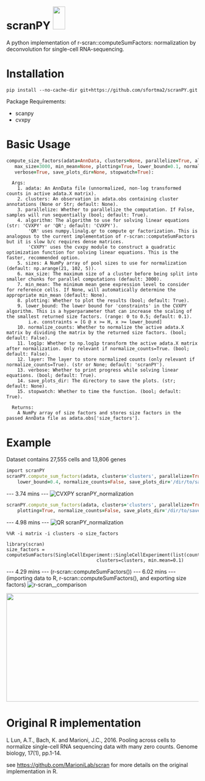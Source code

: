 # scranPY <img src="https://github.com/sfortma2/scranPY/assets/56206488/1e6ae6f9-60df-48ec-8bbe-1f07ae6e1560" width="31.67" height="60">

A python implementation of r-scran::computeSumFactors: normalization by deconvolution for single-cell RNA-sequencing.

# Installation
```
pip install --no-cache-dir git+https://github.com/sfortma2/scranPY.git
```
Package Requirements:
   - scanpy
   - cvxpy

# Basic Usage

```ruby
compute_size_factors(adata=AnnData, clusters=None, parallelize=True, algorithm='CVXPY', sizes=np.arange(21, 102, 5), 
   max_size=3000, min_mean=None, plotting=True, lower_bound=0.1, normalize_counts=False, log1p=False, layer='scranPY', 
   verbose=True, save_plots_dir=None, stopwatch=True):
```
```
  Args:
    1. adata: An AnnData file (unnormalized, non-log transformed counts in active adata.X matrix).
    2. clusters: An observation in adata.obs containing cluster annotations (None or Str; default: None).
    3. parallelize: Whether to parallelize the computation. If False, samples will run sequentially (bool; default: True).
    4. algorithm: The algorithm to use for solving linear equations (str: 'CVXPY' or 'QR'; default: 'CVXPY').
        'QR' uses numpy.linalg.qr to compute qr factorization. This is analogous to the current implementation of r-scran::computeSumFactors but it is slow b/c requires dense matrices. 
        'CVXPY' uses the cvxpy module to construct a quadratic optimization function for solving linear equations. This is the faster, recommended option.
    5. sizes: A NumPy array of pool sizes to use for normalization (default: np.arange(21, 102, 5)).
    6. max_size: The maximum size of a cluster before being split into smaller chunks for parallel computations (default: 3000).
    7. min_mean: The minimum mean gene expression level to consider for reference cells. If None, will automatically determine the appropriate min_mean (default: None).
    8. plotting: Whether to plot the results (bool; default: True).
    9. lower_bound: The lower bound for 'constraints' in the CVXPY algorithm. This is a hyperparameter that can increase the scaling of the smallest returned size factors. (range: 0 to 0.5; default: 0.1).
        i.e. constraints = [G @ x >= H, x >= lower_bound]
    10. normalize_counts: Whether to normalize the active adata.X matrix by dividing the matrix by the returned size factors. (bool; default: False).
    11. log1p: Whether to np.log1p transform the active adata.X matrix after normalization. Only relevant if normalize_counts=True. (bool; default: False).
    12. layer: The layer to store normalized counts (only relevant if normalize_counts=True). (str or None; default: 'scranPY').
    13. verbose: Whether to print progress while solving linear equations. (bool; default: True).
    14. save_plots_dir: The directory to save the plots. (str; default: None).
    15. stopwatch: Whether to time the function. (bool; default: True).

  Returns:
    A NumPy array of size factors and stores size factors in the passed AnnData file as adata.obs['size_factors'].
```

# Example

Dataset contains 27,555 cells and 13,806 genes

```ruby
import scranPY
scranPY.compute_sum_factors(adata, clusters='clusters', parallelize=True, algorithm='CVXPY', max_size=3000, plotting=True,
    lower_bound=0.4, normalize_counts=False, save_plots_dir='/dir/to/save')
```
--- 3.74 mins ---
![CVXPY scranPY_normalization](https://github.com/sfortma2/scranPY/assets/56206488/044bd9d0-ac56-4fc2-bac7-876d079d2b25)



```ruby
scranPY.compute_sum_factors(adata, clusters='clusters', parallelize=True, algorithm='QR', max_size=3000, 
    plotting=True, normalize_counts=False, save_plots_dir='/dir/to/save')
```
--- 4.98 mins ---
![QR scranPY_normalization](https://github.com/sfortma2/scranPY/assets/56206488/6fc329eb-f7ad-402f-b5d0-a64fb9a38426)



```
%%R -i matrix -i clusters -o size_factors

library(scran)
size_factors = computeSumFactors(SingleCellExperiment::SingleCellExperiment(list(counts=matrix)), 
                                 clusters=clusters, min.mean=0.1)
```
--- 4.29 mins --- (r-scran::computeSumFactors())
--- 6.02 mins --- (importing data to R, r-scran::computeSumFactors(), and exporting size factors)
![r-scran__comparison](https://github.com/sfortma2/scranPY/assets/56206488/16a6bbee-1815-4016-a9db-a4b1a259ef35)


<p align="center">
   <img src="https://github.com/sfortma2/scranPY/assets/56206488/ca55706c-a9d6-49b1-b77b-4145bb77dc51" width="600" height="283.85">
</p>


# Original R implementation

L Lun, A.T., Bach, K. and Marioni, J.C., 2016. Pooling across cells to normalize single-cell RNA sequencing data with many zero counts. Genome biology, 17(1), pp.1-14.

see https://github.com/MarioniLab/scran for more details on the original implementation in R.

